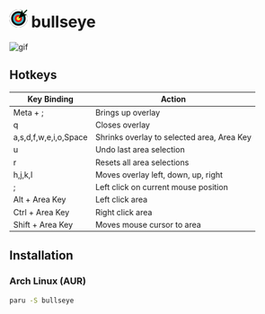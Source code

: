 # ![logo](./src-tauri/icons/32x32.png) bullseye

![gif](https://i.imgur.com/knQBD4H.gif)

## Hotkeys

| Key Binding           | Action                                     |
| --------------------- | ------------------------------------------ |
| Meta + ;              | Brings up overlay                          |
| q                     | Closes overlay                             |
| a,s,d,f,w,e,i,o,Space | Shrinks overlay to selected area, Area Key |
| u                     | Undo last area selection                   |
| r                     | Resets all area selections                 |
| h,j,k,l               | Moves overlay left, down, up, right        |
| ;                     | Left click on current mouse position       |
| Alt + Area Key        | Left click area                            |
| Ctrl + Area Key       | Right click area                           |
| Shift + Area Key      | Moves mouse cursor to area                 |

## Installation

### Arch Linux (AUR)

```bash
paru -S bullseye
```
